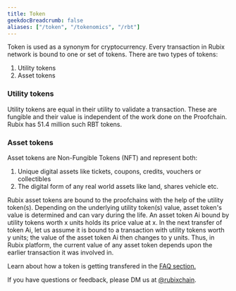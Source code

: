 ```yaml
---
title: Token
geekdocBreadcrumb: false
aliases: ["/token", "/tokenomics", "/rbt"]
---
```


Token is used as a synonym for cryptocurrency. Every transaction in Rubix network is bound to one or set of tokens. There are two types of tokens:

1. Utility tokens
2. Asset tokens

### Utility tokens
Utility tokens are equal in their utility to validate a transaction. These are fungible and their value is independent of the work done on the Proofchain. Rubix has 51.4 million such RBT tokens. 


### Asset tokens
Asset tokens are Non-Fungible Tokens (NFT) and represent both:
1. Unique digital assets like tickets, coupons, credits, vouchers or collectibles
2. The digital form of any real world assets like land, shares vehicle etc.

Rubix asset tokens are bound to the proofchains with the help of the utility token(s). Depending on the underlying utility token(s) value, asset token's value is determined and can vary during the life. An asset token Ai bound by utility tokens worth x units holds its price value at x. In the next transfer of token Ai, let us assume it is bound to a transaction with utility tokens worth y units; the value of the asset token Ai then changes to y units. Thus, in Rubix platform, the current value of any asset token depends upon the earlier transaction it was involved in.

Learn about how a token is getting transfered in the <a href="/faq/"> FAQ section.</a>

If you have questions or feedback, please DM us at [@rubixchain](http://twitter.com/rubixChain).

<!--
Our team is currently busy writing this content, we'll update the contents here soon!!
<iframe src="https://giphy.com/embed/48zjXYRwBg5IQ" width="480" height="278" frameBorder="0" class="giphy-embed" allowFullScreen></iframe>

<!-- <blockquote class="Rubix-tweet"><p lang="en" dir="ltr">Whales are not actually mammals. If Humans (land mammals) can’t drink seawater — just try it! — how can supposed sea mammals like whales stay hydrated?</p>&mdash; rubix Example (@bwatchexample) <a href="https://Rubix.com/bwatchexample/status/1353736772459532293?ref_src=twsrc%5Etfw">January 25, 2021</a></blockquote> <script async src="https://platform.Rubix.com/widgets.js" charset="utf-8"></script> -->

<!--If you have questions or feedback, please DM us at [@rubixchain](http://twitter.com/rubixChain). -->
 <!--
<br>

{{< hint info >}}

### What happens when the mining level upgrades?

Credits required to mine a RBT doubles every time the mining level increases. For example, if a node requires 32 credits to mine a RBT in level 3, then the next level requires 64 credits to mine a RBT in level 4. Hence it is reccomended to mine RBT as soon as the required credits are accumulated.

{{< expand "How to know the current level?" >}}

**Oracle:**

- Network is currently mining in `level 4` - reached on `5 th march 2022`

{{< / expand >}}
{{< / hint >}}
 -->